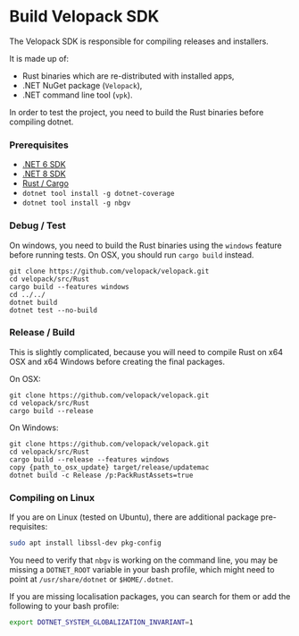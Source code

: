 # Build Velopack SDK
<AppliesTo all />
The Velopack SDK is responsible for compiling releases and installers.

It is made up of:
- Rust binaries which are re-distributed with installed apps, 
- .NET NuGet package (`Velopack`), 
- .NET command line tool (`vpk`). 

In order to test the project, you need to build the Rust binaries before compiling dotnet.   

### Prerequisites
 - [.NET 6 SDK](https://dotnet.microsoft.com/en-us/download/dotnet/6.0)
 - [.NET 8 SDK](https://dotnet.microsoft.com/en-us/download/dotnet/8.0)
 - [Rust / Cargo](https://www.rust-lang.org/tools/install)
 - `dotnet tool install -g dotnet-coverage`
 - `dotnet tool install -g nbgv`

### Debug / Test
On windows, you need to build the Rust binaries using the `windows` feature before running tests. On OSX, you should run `cargo build` instead. 

```shell
git clone https://github.com/velopack/velopack.git
cd velopack/src/Rust
cargo build --features windows
cd ../../
dotnet build
dotnet test --no-build
```

### Release / Build
This is slightly complicated, because you will need to compile Rust on x64 OSX and x64 Windows before creating the final packages.

On OSX:
```shell
git clone https://github.com/velopack/velopack.git
cd velopack/src/Rust
cargo build --release
```

On Windows:
```shell
git clone https://github.com/velopack/velopack.git
cd velopack/src/Rust
cargo build --release --features windows
copy {path_to_osx_update} target/release/updatemac
dotnet build -c Release /p:PackRustAssets=true
```

### Compiling on Linux
If you are on Linux (tested on Ubuntu), there are additional package pre-requisites:
```sh
sudo apt install libssl-dev pkg-config 
```
You need to verify that `nbgv` is working on the command line, you may be missing a `DOTNET_ROOT` variable in your bash profile, which might need to point at `/usr/share/dotnet` or `$HOME/.dotnet`. 

If you are missing localisation packages, you can search for them or add the following to your bash profile:

```bash
export DOTNET_SYSTEM_GLOBALIZATION_INVARIANT=1
```